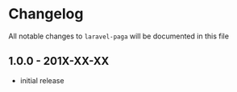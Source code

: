 # Changelog

All notable changes to `laravel-paga` will be documented in this file

## 1.0.0 - 201X-XX-XX

- initial release
